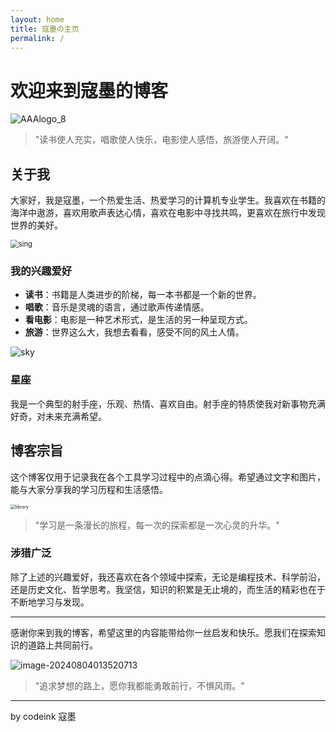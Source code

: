 ```yaml
---
layout: home
title: 寇墨の主页
permalink: /
---
```


# 欢迎来到寇墨的博客

![AAAlogo_8](https://s2.loli.net/2024/08/04/fG4iV3J8Q5WrZvd.png)



> "读书使人充实，唱歌使人快乐，电影使人感悟，旅游使人开阔。"

## 关于我

大家好，我是寇墨，一个热爱生活、热爱学习的计算机专业学生。我喜欢在书籍的海洋中遨游，喜欢用歌声表达心情，喜欢在电影中寻找共鸣，更喜欢在旅行中发现世界的美好。



<img src="https://s2.loli.net/2024/08/04/lo35RXvgkI7dGPm.webp" alt="sing" style="zoom:80%;" />

### 我的兴趣爱好

- **读书**：书籍是人类进步的阶梯，每一本书都是一个新的世界。
- **唱歌**：音乐是灵魂的语言，通过歌声传递情感。
- **看电影**：电影是一种艺术形式，是生活的另一种呈现方式。
- **旅游**：世界这么大，我想去看看，感受不同的风土人情。

![sky](https://s2.loli.net/2024/08/04/I5hYpnNtsy7Cfc8.webp)

### 星座

我是一个典型的射手座，乐观、热情、喜欢自由。射手座的特质使我对新事物充满好奇，对未来充满希望。

## 博客宗旨

这个博客仅用于记录我在各个工具学习过程中的点滴心得。希望通过文字和图片，能与大家分享我的学习历程和生活感悟。



<img src="https://s2.loli.net/2024/08/04/RDUQAC1faGLk6EF.webp" alt="library" style="zoom:50%;" />

> "学习是一条漫长的旅程，每一次的探索都是一次心灵的升华。"

### 涉猎广泛

除了上述的兴趣爱好，我还喜欢在各个领域中探索，无论是编程技术、科学前沿，还是历史文化、哲学思考。我坚信，知识的积累是无止境的，而生活的精彩也在于不断地学习与发现。

---

感谢你来到我的博客，希望这里的内容能带给你一丝启发和快乐。愿我们在探索知识的道路上共同前行。

![image-20240804013520713](https://s2.loli.net/2024/08/04/k79i2W3J1On84lr.png)

> "追求梦想的路上，愿你我都能勇敢前行，不惧风雨。"

---

by codeink 寇墨
